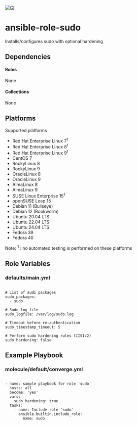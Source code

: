 [![CI](https://github.com/de-it-krachten/ansible-role-sudo/workflows/CI/badge.svg?event=push)](https://github.com/de-it-krachten/ansible-role-sudo/actions?query=workflow%3ACI)


# ansible-role-sudo

Installs/configures sudo with optional hardening



## Dependencies

#### Roles
None

#### Collections
None

## Platforms

Supported platforms

- Red Hat Enterprise Linux 7<sup>1</sup>
- Red Hat Enterprise Linux 8<sup>1</sup>
- Red Hat Enterprise Linux 9<sup>1</sup>
- CentOS 7
- RockyLinux 8
- RockyLinux 9
- OracleLinux 8
- OracleLinux 9
- AlmaLinux 8
- AlmaLinux 9
- SUSE Linux Enterprise 15<sup>1</sup>
- openSUSE Leap 15
- Debian 11 (Bullseye)
- Debian 12 (Bookworm)
- Ubuntu 20.04 LTS
- Ubuntu 22.04 LTS
- Ubuntu 24.04 LTS
- Fedora 39
- Fedora 40

Note:
<sup>1</sup> : no automated testing is performed on these platforms

## Role Variables
### defaults/main.yml
<pre><code>
# List of audi packages
sudo_packages:
  - sudo

# Sudo log file
sudo_logfile: /var/log/sudo.log

# Timeout before re-authentication
sudo_timestamp_timeout: 5

# Perform sudo hardening rules (CIS1/2)
sudo_hardening: false
</pre></code>




## Example Playbook
### molecule/default/converge.yml
<pre><code>
- name: sample playbook for role 'sudo'
  hosts: all
  become: 'yes'
  vars:
    sudo_hardening: true
  tasks:
    - name: Include role 'sudo'
      ansible.builtin.include_role:
        name: sudo
</pre></code>
